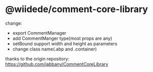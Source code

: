 # @wiidede/comment-core-library

change:

- export CommentManager
- add CommentManger type(most props are any)
- setBound support width and height as parameters
- change class name(.abp and .container)

thanks to the origin repository: <https://github.com/jabbany/CommentCoreLibrary>
